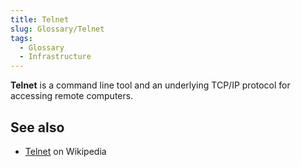 ```yaml
---
title: Telnet
slug: Glossary/Telnet
tags:
  - Glossary
  - Infrastructure
---
```


**Telnet** is a command line tool and an underlying TCP/IP protocol for accessing remote computers.

## See also

- [Telnet](https://en.wikipedia.org/wiki/Telnet) on Wikipedia
